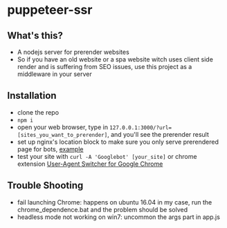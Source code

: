 # puppeteer-ssr

## What's this?

- A nodejs server for prerender websites
- So if you have an old website or a spa website witch uses client side render and is suffering from SEO issues, use this project as a middleware in your server

## Installation

- clone the repo
- `npm i`
- open your web browser, type in `127.0.0.1:3000/?url=[sites_you_want_to_prerender]`, and you'll see the prerender result
- set up nginx's location block to make sure you only serve prerendered page for bots, [example](https://github.com/andrewwang84/puppeteer-ssr/blob/master/nginx.txt)
- test your site with `curl -A 'Googlebot' [your_site]` or chrome extension [User-Agent Switcher for Google Chrome](https://chrome.google.com/webstore/detail/user-agent-switcher-for-g/ffhkkpnppgnfaobgihpdblnhmmbodake)


## Trouble Shooting

- fail launching Chrome: happens on ubuntu 16.04 in my case, run the chrome_dependence.bat and the problem should be solved
- headless mode not working on win7: uncommon the args part in app.js

